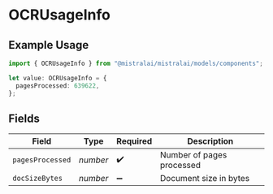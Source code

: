 # OCRUsageInfo

## Example Usage

```typescript
import { OCRUsageInfo } from "@mistralai/mistralai/models/components";

let value: OCRUsageInfo = {
  pagesProcessed: 639622,
};
```

## Fields

| Field                     | Type                      | Required                  | Description               |
| ------------------------- | ------------------------- | ------------------------- | ------------------------- |
| `pagesProcessed`          | *number*                  | :heavy_check_mark:        | Number of pages processed |
| `docSizeBytes`            | *number*                  | :heavy_minus_sign:        | Document size in bytes    |